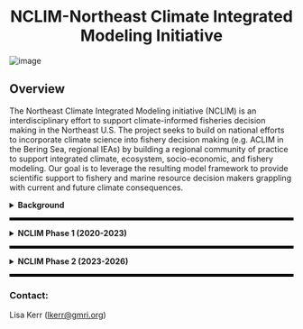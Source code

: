 <div align='center'><h1> NCLIM-Northeast Climate Integrated Modeling Initiative</h1></div>

![image](https://user-images.githubusercontent.com/12434114/156226599-91123e8e-d605-4dd7-80c1-eab3260702da.png)

## Overview
The Northeast Climate Integrated Modeling initiative (NCLIM) is an interdisciplinary effort to support climate-informed fisheries decision making in the Northeast U.S. The project seeks to build on national efforts to incorporate climate science into fishery decision making (e.g. ACLIM in the Bering Sea, regional IEAs) by building a regional community of practice to support integrated climate, ecosystem, socio-economic, and fishery modeling. Our goal is to leverage the resulting model framework to provide scientific support to fishery and marine resource decision makers grappling with current and future climate consequences.

<!-- start Background section -->
<details>
<summary><b> Background </b></summary>
Commercial and recreational fisheries are economic and cultural staples for many communities in the Northeast U.S., but changing environmental conditions call into question the long-term viability of these fisheries. Observed shifts in species distributions and productivity have already been linked to ocean warming and these impacts are expected to grow over time as waters in the Northwest Atlantic continue to warm at a rate four times the global average. There is an increasing need to understand how environmental shifts impact fisheries and develop adaptive strategies for fisheries to continue operating in the future.  

<p align="center">
<img src="https://github.com/Northeast-Climate-Integrated-Modeling/.github/blob/main/profile/NCLIM_Overview_v3.png" alt="Overview figure">
</p>

Beyond biological and ecosystem impacts, changing climate can directly impact the efficacy of existing fisheries management efforts. Stock assessments make data-informed assumptions about biological processes (e.g. growth, recruitment, and mortality) and harvesting characteristics (e.g. survey and fishery catchability) to evaluate stock status. Failure to identify and integrate climate impacts on stock and fishery dynamics into management procedures can result in biased estimates of stock status and ineffective harvest control rules. There is a need to identify when and how climate influences stock and fishery dynamics and to explore candidate management procedures that account for climate impacts more explicitly. 

</details>
<!-- end Background section -->

<hr style="border:2px solid black">

<!-- start NCLIM Phase 1 section -->
<details>
<summary><b> NCLIM Phase 1 (2020-2023)</b></summary>

Building multi-institutional, interdisciplinary, and modelling capacity is a key to the development and testing of adaptive management responses. The NCLIM team identified research track  stock assessments as an initial path to integrate regional climate research with fisheries management processes. One goal of this approach is to identify climate uncertainties and their impacts on regional fisheries management and to develop candidate climate-informed stock assessments to supplement or replace current methods and provide improved advice. Management Strategy Evaluation (MSE) is a key tool that can leverage NCLIM’s modeling framework to account for climate uncertainties, test current and candidate climate-informed assessments, and evaluate stakeholder-defined objectives to support fishery decision making.

### Objectives of NCLIM Phase 1 Include: 
<!-- start Building a Community of Practice section -->
<details>
<summary><b> :one:Building a Community of Practice </b></summary>
  
#### Meeting Goals:
1) Advance capacity of the broad regional team to develop products that support fisheries and marine resource management, as well as a general understanding of a changing marine ecosystem
2) Promote mutual learning across disciplines to enable integration and linkages across individual research and modeling efforts
3) Transfer of climate knowledge, tools, and products within NOAA to the region

#### Join the Northeast Climate-Fisheries Seminar Series

This seminar series will focus on sharing climate-fisheries research in the U.S. Northeast region with the goal of building broader awareness of efforts across research groups and facilitating collaboration. We invite presentations on research projects that are either in progress or recently completed.  We anticipate talks will cover a variety of themes, including: 
1) Advances in ocean observations, modeling, and prediction
2) Mechanistic studies of climate/environmental impacts on marine fish and invertebrates
3) Marine species habitat, distribution, and abundance modeling,
4) Climate enhanced stock assessments and fisheries management
5) Climate informed studies on human dimensions and economics. 

The series is held on the last Thursday of each month from noon to 1pm. Remote Access through Google Meet:   
https://meet.google.com/paw-jhrb-nzr
</details>
<!-- end Building a Community of Practice section -->

<!-- start Building an Integrated Modeling Framework section -->
<details>
<summary><b> :two:Building an Integrated Modeling Framework </b></summary>

The NCLIM modeling framework aims to integrate: 
1) Global climate models
2) Regional oceanographic models
3) Ecosystem and population models
4) Human dimensions models  

Our development of an integrated modeling framework has progressed during the initial phase of NCLIM and leverages several aspects of ongoing research, including advances in regional ocean modeling (i.e., NOAA-GFDL MOM6 model), a next generation stock assessment (i.e., Woods Hole Assessment Model, WHAM), and an existing management strategy evaluation framework (i.e., Groundfish-MSE). We have also made significant progress on development of a dynamic range model that simulates a spatially explicit age structured population that can emulate temperature dependence of life processes (e.g., recruitment, natural mortality, and dispersal). The framework is built for testing the robustness of fisheries management strategies to climate change impacts, including shifting species distribution and changes in fish productivity. 

</details>
<!-- end Building an Integrated Modeling Framework section -->
  
### Project repositories:
- [NOAA-GFDL MOM6 model](https://github.com/NOAA-GFDL/MOM6-examples): Modular Ocean Model 6 development
- [Groundfish-MSE](https://github.com/Northeast-Climate-Integrated-Modeling/groundfish-MSE): A Management Strategy Evaluation Framework for New England Groundfish
- [SSRTWG](https://github.com/timjmiller/SSRTWG): Repository for the State-Space Research Track Working Group
- [WHAM](https://github.com/timjmiller/wham): Woods Hole Assessment Model (WHAM) repository
- [PlaiceWG2021](https://github.com/ahart1/PlaiceWG2021): Repository for WHAM modeling of American plaice in support of 2021-2022 research track stock assessment
- [Plaice environmental drivers](https://github.com/Jamie-Behan/AM_Plaice_environmental_drivers): Repository for exploratory modeling of environmental effects on American plaice stock dynamics in support of 2021-2022 research track stock assessment
- [Indicator-Visualizations](https://github.com/Jamie-Behan/Indicator_Visualizations):RShiny user interface for visualizing an integrated ecosystem assessment focused on characterizing the status and trends of the fishery ecosystem in Maine’s coastal waters

## Application in Research Track Stock Assessments

<!-- start Gulf of Maine Cod Climate-Informed Stock Assessment section -->
<details>
<summary><b> Gulf of Maine Cod Climate-Informed Stock Assessment </b></summary>
<br>
Atlantic cod is an iconic species in the Northeast U.S. that historically supported large domestic and foreign fisheries, but is now considered overfished with overfishing occurring. Difficulties rebuilding the stock may be hindered by recent decreases in productivity and increased mortality attributed to warming ocean temperatures. Incorporating time-varying and temperature-dependent natural mortality has been shown to improve stock assessment diagnostics for this species, but there is room for further exploration of climate links to population dynamics. The NCLIM framework will be leveraged to integrate climate considerations into the research track stock assessment process for Gulf of Maine cod.

#### Project Goals:
* Explore assessment models that allow for time-varying processes
* Develop and test candidate assessments using the NCLIM framework in collaboration with the [Research Track Working Group for Atlantic Cod](https://www.fisheries.noaa.gov/event/research-track-working-group-2023-improving-assessments-atlantic-cod)
* Compare candidate and status quo assessments
* Share findings with WG members and synthesize climate context for WG report (TOR1)
<br> 
</details>
<!-- end Gulf of Maine Cod Climate-Informed Stock Assessment section -->

<!-- start American Plaice Climate-Informed Stock Assessment Framework section -->
<details>
<summary><b> American Plaice Climate-Informed Stock Assessment </b></summary>
<br>
American plaice is a commercially important flatfish in the Northeast U.S. and Canada that is considered rebuilt.  In recent years plaice have shifted further offshore and into deeper water, this shift is expected to continue with likely negative effects on the stock as ocean temperatures warm and suitable habitat contracts. Temperature has been shown to influence plaice distribution, depth, growth rate, recruitment, and possibly maturity, while other climate drivers (e.g. NAO, AMO) have been linked to changing recruits per spawner and distribution. Although population dynamics and distribution have clear links to climate dynamics, to date these influences have not been incorporated into stock assessments for plaice nor has this knowledge been used to provide estimates of climate uncertainties that may benefit decision-making processes. The NCLIM framework will be leveraged to integrate climate considerations into the research track stock assessment process for American plaice. 

#### Project Goals:
* Identify key climate drivers for American plaice and proposed links to stock dynamics
* Develop and test candidate assessments using the NCLIM framework in collaboration with the American Plaice Assessment Working Group (WG)
* Compare candidate and status quo assessments (Woods Hole Assessment Model code available [here](https://github.com/ahart1/PlaiceWG2021))
* Share findings with WG members and synthesize climate context for WG report (TOR1)

Key climate-informed products and working papers:
* [Working paper: Spatio-temporal dynamics of American plaice (Hippoglossoides platessoides) in US
2 waters of the northwest Atlantic](https://apps-nefsc.fisheries.noaa.gov/saw/sasi/uploads/WP12_Plaice_VAST-v2.pdf)
* [Working paper: Ecosystem profile of American plaice](https://apps-nefsc.fisheries.noaa.gov/saw/sasi/uploads/WP14%20Behan%20etal%20Ecosystem%20Profile.pdf)
* [Working paper: Environmental influences on American Plaice stock dynamics](https://apps-nefsc.fisheries.noaa.gov/saw/sasi/uploads/WP16%20Behan%20_%20Kerr%20Ecosystem%20Drivers.pdf)
* [Working paper: A state-space assessment of American plaice using the Woods Hole Assessment Model (WHAM)](https://apps-nefsc.fisheries.noaa.gov/saw/sasi/uploads/WP18%20Hart%20etal%20WHAM.pdf)
* All assessment products and results can be found on the [NEFSC Stock Assessment Support Information portal](https://apps-nefsc.fisheries.noaa.gov/saw/sasi/sasi_report_options.php) for the 2022 American plaice Research Track Assessment 
<br>
</details>
<!-- end American Plaice Climate-Informed Stock Assessment section -->

<!-- start Black Sea Bass Climate-Informed Stock Assessment section -->
<details>
<summary><b> Black Sea Bass Climate-Informed Stock Assessment </b></summary>
<br>
Black sea bass is a commercially and recreationally important species in the New England and Mid-Atlantic regions that has shown increased productivity in response to warming temperatures. The species has exhibited a northward shift in response to climate that is  captured by divergent state surveys (increases in northern surveys and decreases in the south) but the coastwide survey suggests variability without trend. The single-area stock assessment proposed in 2012 struggled to replicate these divergent survey trends and the model ultimately did not pass review. Subsequent work found that two-area models exhibited improved fit to survey data, and there is interest in further exploring approaches to account for climate-driven species distribution shifts in stock assessments. The NCLIM framework will be leveraged to integrate climate considerations into the research track stock assessment process for black sea bass.

#### Project Goals:
* Explore assessment models that can account for changing resource distribution and productivity
* Develop and test candidate assessments using the NCLIM framework in collaboration with the Black Sea Bass Assessment Working Group (WG)
* Compare candidate and status quo assessments
* Share findings with WG members and synthesize climate context for WG report (TOR1)
<br>  
</details>
<!-- end Black Sea Bass Climate-Informed Stock Assessment section -->

## Collaborators and Funding: 
<!-- start Collaborators section -->
<details>
<summary><b> Phase 1 Collaborators </b></summary>

![image](https://user-images.githubusercontent.com/12434114/156226016-8ff981b8-0677-4dd6-bd03-ebbac9265313.png)
</details>
<!-- end Collaborators section -->

<!-- start Funding section -->
<details>
<summary><b> Phase 1 Funding </b></summary>
<br>
<img src="https://user-images.githubusercontent.com/12434114/156223822-bc79639e-efce-4c18-a4de-cbc3d0293405.png" width = "350" alt = "Funder logo">
</details>
<!-- end Funding section -->

</details>
<!-- end NCLIM phase 1 section -->

<hr style="border:2px solid black">

<!-- start NCLIM Phase 2 section -->
<details>
<summary><b> NCLIM Phase 2 (2023-2026)</b></summary>

NCLIM phase 2 focuses on the integrated modeling initiative to meet ocean decision challenges in a changing Northeast U.S. shelf ecosystem. In Phase 2, we will make significant advances in the integrated modeling framework. The addition of new models will add the capacity for testing ecosystem approaches to fisheries management, ecosystem-based fisheries management, and climate adaptation scenarios. These additions will add more realistic and responsive fleet dynamics as well as allow us to quantify the socioeconomic benefits of alternative management approaches to inform our understanding of impacts on fishing communities.

### Objectives of NCLIM Phase 2 Include: 
<!-- start Increase regional capacity for climate-informed decision-making in fisheries section -->
<details>
<summary><b> :one:Increase regional capacity for climate-informed decision-making in fisheries </b></summary>
  
#### Increasing regional capacity through:
1) Expanding NCLIM team expertise
2) Growing the NCLIM community of practice through stakeholder engagement
3) Co-developing climate adaptation strategy scenarios

</details>
<!-- end Increase regional capacity for climate-informed decision-making in fisheries -->

<!-- start Expand the integrated modeling framework to test climate adaptation strategies and their socioeconomic impacts section -->
<details>
<summary><b> :two:Expand the integrated modeling framework to test climate adaptation strategies and their socioeconomic impacts </b></summary>

#### Expanding the integrated modeling framework by: 
1) Linking climate, ecosystem, and human dimensions models
2) Simulation testing the performance of climate adaptation strategies
3) Developing models to support climate adaptation scenarios  

</details>
<!-- end Expand the integrated modeling framework to test climate adaptation strategies and their socioeconomic impacts section -->

<!-- start Advance approaches to account for climate change in tactical fisheries management section -->
<details>
<summary><b> :three:Advance approaches to account for climate change in tactical fisheries management </b></summary>

#### Advancing approaches by:
1) Integrating climate impacts on fish stock dynamics into stock assessment
2) Defining biological reference points in a dynamic environment
3) Exploring novel approaches to account for climate risk in setting catch advice
  
</details>
<!-- end Advance approaches to account for climate change in tactical fisheries management section -->

### Project repositories:
- [Yellowtail Flounder RT](): Repository for modeling of Yellowtail Flounder in support of 2023-2024 research track stock assessment
- [Atlantic Herring RT](): Repository for modeling of Atlantic Herring in support of 2023-2025 research track stock assessment
- [NRCC Assessment Research Steering Committee](): This committee looks at future research track stock assessments and explores new methods and data to develop new or improve existing stock assessments

## Applications

<!-- start Oceans section -->
<details>
<summary><b> Oceans </b></summary>
  
#### Coupled Global Climate and Regional Ocean Circulation Models 
Project Leads: V. Saba amd E. Curchitser
</details>
<!-- end Oceans section -->

<!-- start Ecosystem Based Fisheries Management (EBFM) section -->
<details>
<summary><b> Ecosystem Based Fisheries Management (EBFM) </b></summary>

#### Simulation Testing the Performance of EBFM Strategies 
Project Leads: G. Fay, L. Kerr, S. Large

This project aims to compare the performance of the following within the Georges Bank region, using Hydra as an operating model:
1) Single species management: status quo stock assessment and management with no consideration of climate impacts in the assessment or in the estimation of reference points
2) Single species-EAFM: climate-informed assessment and management which accounts for non-stationarity and/or climate drivers of stock dynamics and allows for dynamic biological reference points
3) EBFM: assessment and management that accounts for species interactions and harvest  management based on species-complex reference points (i.e., ceilings/floor)

</details>
<!-- end Ecosystem Based Fisheries Management (EBFM) section -->

<!-- start Climate-Integrated Stock Assessment section -->
<details>
<summary><b> Climate-Integrated Stock Assessment </b></summary>

Project Leads: L. Kerr, T. Miller, J. Deroba, S. Cadrin, A. Hansell
</details>
<!-- end Climate-Integrated Stock Assessment section -->

<!-- start Human Dimensions section -->
<details>
<summary><b> Human Dimensions </b></summary>
  
#### Developing a fully coupled, agent-based economic model that assesses the response of the fleet (i.e., firm) to changing species availability
Project Leads: M-Y Lee, A. Birchenback
#### Research Questions:
1) How will fishing fleets respond to a changing climate and changing species availability in terms of potential adaptation strategies, including targeting, timing, and diversification strategies?
2) How will fishing fleets respond to changing management (e.g., ACL changes that affect quote prices)?
3) How will changes in climate and management exacerbate or mitigate economic inequality of fishery participants?
4) Which communities will gain, and which will lose as the distribution of fish stocks changes?

</details>
<!-- end Human Dimensions section -->

<!-- start Reference Points section -->
<details>
<summary><b> Reference Points </b></summary>
  
#### Simulation testing the performance of alternative methods for defining reference points under climate change
Project Leads: L. Kerr, J. Weidenmann, J. Deroba, S. Cadrin

#### Workshop: Defining Biological Reference Points (BPRs) in a Dynamic Northeast U.S. Maring Environment
Location UMass Darthmouth, SMAST
<br>
When: January 8-9, 2024

#### Workshop Objectives:
1) Identify need to redefine reference points in a changing ecosystem
2) Review existing approaches to defining biological reference points
3) Evaluation of approaches to defining BRPs in other areas of the US and globally
4) Synthesize recommendations for estimating reference points for stocks in our changing ecosystem

</details>
<!-- end Reference Points section -->

<!-- start Climate Adaptation section -->
<details>
<summary><b> Climate Adaptation </b></summary>

#### Using stakeholder feedback to inform the design of climate adaptation scenarios for simulation testing
Project Leads: K. Mills, M. Cutler

The goals of this projects are to:
1) Characterize climate adaptation strategies employed in the Northeast U.S. fisheries system and document how fishers and communities are adapting to a changling climate
2) Inform the development of future climate adaptation scenarios that will be quantitatively evaluated through simulation testing
3) Evaluate the effectiveness of potential adaptation strategies for specific climate impacts and fishery contexts

</details>
<!-- end Climate Adaptation section -->

<!-- start Ensemble Modeling section -->
<details>
<summary><b> Ensemble Modeling </b></summary>
  
#### Accounting for climate risk in catch advice
Project Leads: T. Miller, L. Kerr

Ensemble modeling provides an alternative approach for accounting for uncertainty by addressing structural uncertainty in the assessment through combining multiple models’ predictions into an ensemble set.
This approach is a departure from the current paradigm of selecting the “best” model for use in generating advice.
In the context of research track stock assessments, we are increasingly exploring multiple formulations of assessments, including models incorporating time-varying
dynamics with linkages to ecosystem covariates, but still are constrained to put forward a single “best” model for use in setting catch advice. 
Ensemble modeling can provide an opportunity for diverse representations of the dynamics of fish stocks in setting fisheries catch advice. We will use simulation testing to explore the following questions:
* Does using the weighted catch advice for the “best” model provide better catch advice?
* Does using the weighted catch advice across candidate models provide better catch advice?

</details>
<!-- end Ensemble Modeling section -->

## Collaborators and Funding: 
<!-- start Collaborators section -->
<details>
<summary><b> Phase 2 Collaborators </b></summary>
  
![NCLIMphase2](https://github.com/Northeast-Climate-Integrated-Modeling/.github/assets/62613926/b8af6a3e-06b8-4d67-ab06-745fa13042f3)

</details>
<!-- end Collaborators section -->

<!-- start Funding section -->
<details>
<summary><b> Phase 2 Funding </b></summary>
<br>
This work is funded by the NOAA Climate and Fisheries Adaptation Program (CAFA) with additional funding from the New England Fishery Management Council and the Cooperative Institute for the North Atlantic Region (CINAR)  
<br>
  
<img src="https://user-images.githubusercontent.com/12434114/156223822-bc79639e-efce-4c18-a4de-cbc3d0293405.png" width = "350" alt = "Funder logo">


</details>
<!-- end Funding section -->

</details>
<!-- end NCLIM phase 2 section -->

<hr style="border:2px solid black">

### Contact:

Lisa Kerr (lkerr@gmri.org)
